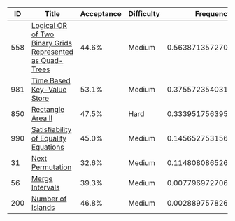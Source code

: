 |ID|Title|Acceptance|Difficulty|Frequency|
|----|-----|----|---|---|
|558|[Logical OR of Two Binary Grids Represented as Quad-Trees]( https://leetcode.com/problems/logical-or-of-two-binary-grids-represented-as-quad-trees)|44.6%|Medium|0.5638713572703883|
|981|[Time Based Key-Value Store]( https://leetcode.com/problems/time-based-key-value-store)|53.1%|Medium|0.3755723540313778|
|850|[Rectangle Area II]( https://leetcode.com/problems/rectangle-area-ii)|47.5%|Hard|0.33395175639587793|
|990|[Satisfiability of Equality Equations]( https://leetcode.com/problems/satisfiability-of-equality-equations)|45.0%|Medium|0.14565275315686743|
|31|[Next Permutation]( https://leetcode.com/problems/next-permutation)|32.6%|Medium|0.11480808652664298|
|56|[Merge Intervals]( https://leetcode.com/problems/merge-intervals)|39.3%|Medium|0.007796972706004796|
|200|[Number of Islands]( https://leetcode.com/problems/number-of-islands)|46.8%|Medium|0.0028897578265903614|
